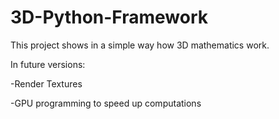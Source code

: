 # 3D-Python-Framework
This project shows in a simple way how 3D mathematics work.

In future versions:

-Render Textures

-GPU programming to speed up computations
